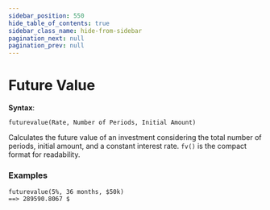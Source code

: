 ```yaml
---
sidebar_position: 550
hide_table_of_contents: true
sidebar_class_name: hide-from-sidebar
pagination_next: null
pagination_prev: null
---
```


# Future Value

**Syntax**:

`futurevalue(Rate, Number of Periods, Initial Amount)`

Calculates the future value of an investment considering the total number of periods, initial amount, and a constant interest rate. `fv()` is the compact format for readability.

### Examples

```deci live
futurevalue(5%, 36 months, $50k)
==> 289590.8067 $
```

